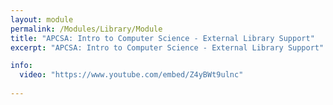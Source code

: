 ```yaml
---
layout: module
permalink: /Modules/Library/Module
title: "APCSA: Intro to Computer Science - External Library Support"
excerpt: "APCSA: Intro to Computer Science - External Library Support"

info:
  video: "https://www.youtube.com/embed/Z4yBWt9ulnc"
  
---
```

